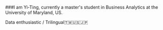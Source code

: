 ###I am Yi-Ting, currently a master's student in Business Analytics at the University of Maryland, US.

Data enthusiastic / Trilingual🇹🇼🇺🇸🇯🇵
<!--
**laiyti/laiyti** is a ✨ _special_ ✨ repository because its `README.md` (this file) appears on your GitHub profile.

Here are some ideas to get you started:

- 🔭 I’m currently working on ...
- 🌱 I’m currently learning ...
- 👯 I’m looking to collaborate on ...
- 🤔 I’m looking for help with ...
- 💬 Ask me about ...
- 📫 How to reach me: ...
- 😄 Pronouns: ...
- ⚡ Fun fact: ...
-->
